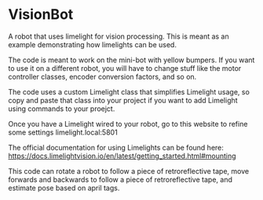 # VisionBot
A robot that uses limelight for vision processing. This is meant as an example demonstrating how limelights can be used.

The code is meant to work on the mini-bot with yellow bumpers. If you want to use it on a different robot, you will have to change stuff like the motor controller classes, encoder conversion factors, and so on.

The code uses a custom Limelight class that simplifies Limelight usage, so copy and paste that class into your project if you want to add Limelight using commands to your proejct.

Once you have a Limelight wired to your robot, go to this website to refine some settings
limelight.local:5801

The official documentation for using Limelights can be found here:
https://docs.limelightvision.io/en/latest/getting_started.html#mounting

This code can rotate a robot to follow a piece of retroreflective tape, move forwards and backwards to follow a piece of retroreflective tape, and estimate pose based on april tags.
